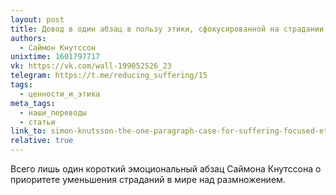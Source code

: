 ```yaml
---
layout: post
title: Довод в один абзац в пользу этики, сфокусированной на страдании
authors:
  - Саймон Кнутссон
unixtime: 1601797717
vk: https://vk.com/wall-199052526_23
telegram: https://t.me/reducing_suffering/15
tags:
  - ценности_и_этика
meta_tags:
  - наши_переводы
  - статьи
link_to: simon-knutsson-the-one-paragraph-case-for-suffering-focused-ethics.html
relative: true
---
```

Всего лишь один короткий эмоциональный абзац Саймона Кнутссона о приоритете уменьшения страданий в мире над размножением.